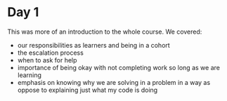 # Day 1

This was more of an introduction to the whole course. 
We covered:
- our responsibilities as learners and being in a cohort
- the escalation process
- when to ask for help
- importance of being okay with not completing work so long as we are learning
- emphasis on knowing why we are solving in a problem in a way as oppose to explaining just what my code is doing
